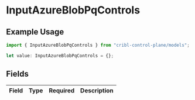 # InputAzureBlobPqControls

## Example Usage

```typescript
import { InputAzureBlobPqControls } from "cribl-control-plane/models";

let value: InputAzureBlobPqControls = {};
```

## Fields

| Field       | Type        | Required    | Description |
| ----------- | ----------- | ----------- | ----------- |